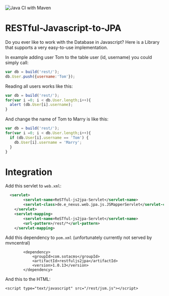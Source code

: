 ![Java CI with Maven](https://github.com/enexusde/RESTful-Javascript-to-JPA/workflows/Java%20CI%20with%20Maven/badge.svg)

# RESTful-Javascript-to-JPA
Do you ever like to work with the Database in Javascript? Here is a Library that supports a very easy-to-use implementation.

In example adding user Tom to the table user (id, username) you could simply call:

```javascript
var db = build('rest/');
db.User.push({username:'Tom'});
```
Reading all users works like this:

```javascript
var db = build('rest/');
for(var i =0; i < db.User.length;i++){
  alert (db.User[i].username);
}
```

And change the name of Tom to Marry is like this:
```javascript
var db = build('rest/');
for(var i =0; i < db.User.length;i++){
  if (db.User[i].username == 'Tom') {
    db.User[i].username = 'Marry';
  }
}
```

# Integration

Add this servlet to `web.xml`:
```xml
  <servlet>
		<servlet-name>ReSTful-js2jpa-Servlet</servlet-name>
		<servlet-class>de.e_nexus.web.jpa.js.JSMapperServlet</servlet-class>
	</servlet>
	<servlet-mapping>
		<servlet-name>ReSTful-js2jpa-Servlet</servlet-name>
		<url-pattern>/rest/*</url-pattern>
	</servlet-mapping>
```

Add this dependency to `pom.xml` (unfortunately currently not served by mvncentral)
```
		<dependency>
			<groupId>com.sotacms</groupId>
			<artifactId>restfuljs2jpa</artifactId>
			<version>1.0.13</version>
		</dependency>
```
And this to the HTML:
```
<script type="text/javascript" src="/rest/jsm.js"></script>
```
